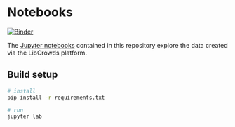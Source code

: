 # Notebooks

[![Binder](https://mybinder.org/badge.svg)](https://mybinder.org/v2/gh/LibCrowds/notebooks/master)

The [Jupyter notebooks](http://jupyter.org/) contained in this repository
explore the data created via the LibCrowds platform.

## Build setup

``` bash
# install
pip install -r requirements.txt

# run
jupyter lab
```
